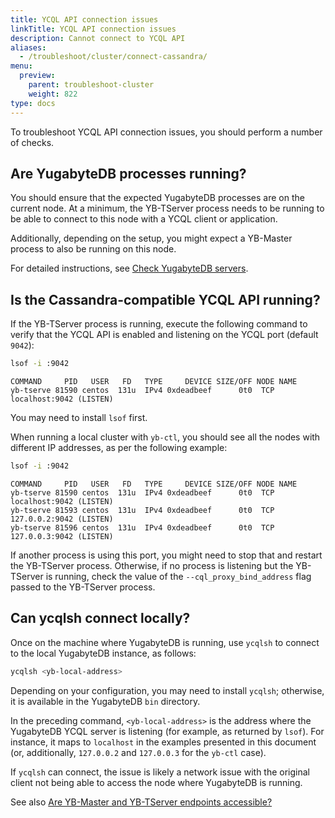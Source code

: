 ```yaml
---
title: YCQL API connection issues
linkTitle: YCQL API connection issues
description: Cannot connect to YCQL API
aliases:
  - /troubleshoot/cluster/connect-cassandra/
menu:
  preview:
    parent: troubleshoot-cluster
    weight: 822
type: docs
---
```


To troubleshoot YCQL API connection issues, you should perform a number of checks.

## Are YugabyteDB processes running?

You should ensure that the expected YugabyteDB processes are on the current node. At a minimum, the YB-TServer process needs to be running to be able to connect to this node with a YCQL client or application.

Additionally, depending on the setup, you might expect a YB-Master process to also be running on this node.

For detailed instructions, see [Check YugabyteDB servers](../../nodes/check-processes/).

## Is the Cassandra-compatible YCQL API running?

If the YB-TServer process is running, execute the following command to verify that the YCQL API is enabled and listening on the YCQL port (default `9042`):

```sh
lsof -i :9042
```

```output
COMMAND     PID   USER   FD   TYPE     DEVICE SIZE/OFF NODE NAME
yb-tserve 81590 centos  131u  IPv4 0xdeadbeef      0t0  TCP localhost:9042 (LISTEN)
```

You may need to install `lsof` first.

When running a local cluster with `yb-ctl`, you should see all the nodes with different IP addresses, as per the following example:

```sh
lsof -i :9042
```

```output
COMMAND     PID   USER   FD   TYPE     DEVICE SIZE/OFF NODE NAME
yb-tserve 81590 centos  131u  IPv4 0xdeadbeef      0t0  TCP localhost:9042 (LISTEN)
yb-tserve 81593 centos  131u  IPv4 0xdeadbeef      0t0  TCP 127.0.0.2:9042 (LISTEN)
yb-tserve 81596 centos  131u  IPv4 0xdeadbeef      0t0  TCP 127.0.0.3:9042 (LISTEN)
```

If another process is using this port, you might need to stop that and restart the YB-TServer process. Otherwise, if no process is listening but the YB-TServer is running, check the value of the `--cql_proxy_bind_address` flag passed to the YB-TServer process.

## Can ycqlsh connect locally?

Once on the machine where YugabyteDB is running, use `ycqlsh` to connect to the local YugabyteDB instance, as follows:

```sh
ycqlsh <yb-local-address>
```

Depending on your configuration, you may need to install `ycqlsh`; otherwise, it is available in the YugabyteDB `bin` directory.

In the preceding command, `<yb-local-address>` is the address where the YugabyteDB YCQL server is listening (for example, as returned by `lsof`). For instance, it maps to `localhost` in the examples presented in this document (or, additionally, `127.0.0.2` and `127.0.0.3` for the `yb-ctl` case).

If `ycqlsh` can connect, the issue is likely a network issue with the original client not being able to access the node where YugabyteDB is running. 

See also [Are YB-Master and YB-TServer endpoints accessible?](../../nodes/check-processes#are-the-yb-master-and-yb-tserver-endpoints-accessible)
